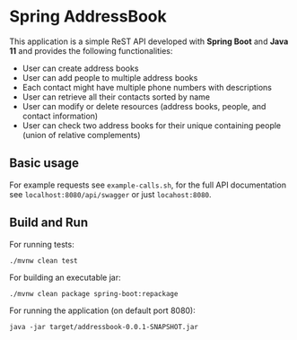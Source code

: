 # Spring AddressBook

This application is a simple ReST API developed with **Spring Boot** and **Java 11** and provides the following functionalities:

* User can create address books
* User can add people to multiple address books
* Each contact might have multiple phone numbers with descriptions
* User can retrieve all their contacts sorted by name
* User can modify or delete resources (address books, people, and contact information)
* User can check two address books for their unique containing people (union of relative complements)

## Basic usage

For example requests see `example-calls.sh`, for the full API documentation see `localhost:8080/api/swagger` or
just `locahost:8080`.

## Build and Run

For running tests:

```aidl
./mvnw clean test
```

For building an executable jar:

```aidl
./mvnw clean package spring-boot:repackage
```

For running the application (on default port 8080):

```aidl
java -jar target/addressbook-0.0.1-SNAPSHOT.jar
```
